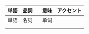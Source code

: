 | <ruby><span>単語</span><rt data-rt="たんご"></rt></ruby> | <ruby><span>品詞</span><rt data-rt="ひんし"></rt></ruby> |      | <ruby><span>意味</span><rt data-rt="いみ"></rt></ruby> | <ruby><span>アクセント</span><rt data-rt="あくせんと"></rt></ruby> |
| -------------------------------------------------------- | -------------------------------------------------------- | ---- | ------------------------------------------------------ | ------------------------------------------------------------ |
| 単語                                                     | 名詞                                                     |      | 单词                                                   |                                                              |
|                                                          |                                                          |      |                                                        |                                                              |
|                                                          |                                                          |      |                                                        |                                                              |

